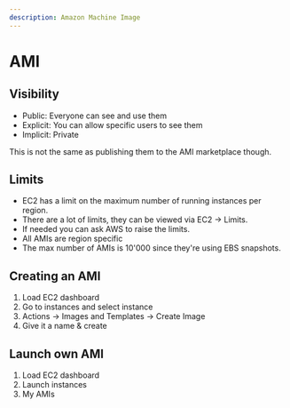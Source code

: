 ```yaml
---
description: Amazon Machine Image
---
```


# AMI

## Visibility

* Public: Everyone can see and use them
* Explicit: You can allow specific users to see them
* Implicit: Private

This is not the same as publishing them to the AMI marketplace though.

## Limits

* EC2 has a limit on the maximum number of running instances per region.
* There are a lot of limits, they can be viewed via EC2 -> Limits.
* If needed you can ask AWS to raise the limits.
* All AMIs are region specific
* The max number of AMIs is 10'000 since they're using EBS snapshots.

## Creating an AMI

1. Load EC2 dashboard
2. Go to instances and select instance
3. Actions -> Images and Templates -> Create Image
4. Give it a name & create

## Launch own AMI

1. Load EC2 dashboard
2. Launch instances
3. My AMIs
